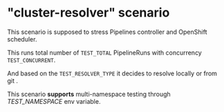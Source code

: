 # "cluster-resolver" scenario

This scenario is supposed to stress Pipelines controller and OpenShift scheduler.

This runs total number of `TEST_TOTAL` PipelineRuns with concurrency `TEST_CONCURRENT`. 

And based on the `TEST_RESOLVER_TYPE` it decides to resolve locally or from git .

This scenario **supports** multi-namespace testing through *TEST_NAMESPACE* env variable.
